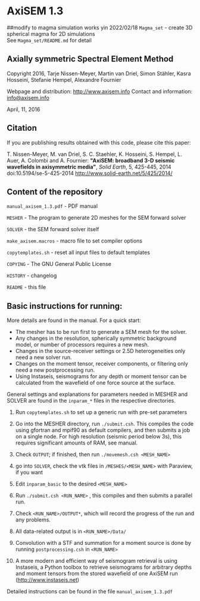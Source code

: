 # AxiSEM 1.3

##modify to magma simulation works
yin 2022/02/18
`Magma_set` - create 3D spherical magma for 2D simulations  
See `Magma_set/README.md` for detail  

## Axially symmetric Spectral Element Method

Copyright 2016, Tarje Nissen-Meyer, Martin van Driel, Simon Stähler, Kasra Hosseini, Stefanie Hempel, Alexandre Fournier

Webpage and distribution: http://www.axisem.info
Contact and information:  info@axisem.info

April, 11, 2016 

## Citation
If you are publishing results obtained with this code, please cite this paper:

T. Nissen-Meyer, M. van Driel, S. C. Staehler, K. Hosseini, S. Hempel, L. Auer, A. Colombi and A. Fournier:
**"AxiSEM: broadband 3-D seismic wavefields in axisymmetric media"**, *Solid Earth*, 5, 425-445, 2014
doi:10.5194/se-5-425-2014 http://www.solid-earth.net/5/425/2014/

## Content of the repository
`manual_axisem_1.3.pdf` - PDF manual

`MESHER` - The program to generate 2D meshes for the SEM forward solver

`SOLVER` - the SEM forward solver itself

`make_axisem.macros` - macro file to set compiler options

`copytemplates.sh` - reset all input files to default templates 

`COPYING` - The GNU General Public License

`HISTORY` - changelog

`README` - this file

## Basic instructions for running:

More details are found in the manual. For a quick start:

 - The mesher has to be run first to generate a SEM mesh for the solver. 
 - Any changes in the resolution, spherically symmetric background model, or number 
   of processors requires a new mesh. 
 - Changes in the source-receiver settings or 2.5D heterogeneities only need a new solver run.
 - Changes on the moment tensor, receiver components, or filtering only need a new postprocessing run.
 - Using Instaseis, seismograms for any depth or moment tensor can be calculated from the wavefield of one force source at the surface.

General settings and explanations for parameters needed in MESHER and SOLVER 
are found in the `inparam_*` files in the respective directories. 

1) Run `copytemplates.sh` to set up a generic run with pre-set parameters

2) Go into the MESHER directory, run `./submit.csh`. This compiles the code using
gfortran and mpif90 as default compilers, and then submits a job on a single node. 
For high resolution (seismic period below 3s), this requires significant amounts 
of RAM, see manual.

3) Check `OUTPUT`; if finished, then run `./movemesh.csh <MESH_NAME>`

4) go into `SOLVER`, check the vtk files in `/MESHES/<MESH_NAME>` with Paraview, if you want

5) Edit `inparam_basic` to the desired `<MESH_NAME>`

6) Run `./submit.csh <RUN_NAME>` , this compiles and then submits a parallel run.

7) Check `<RUN_NAME>/OUTPUT*`, which will record the progress of the run and any problems.

8) All data-related output is in `<RUN_NAME>/Data/`

9) Convolution with a STF and summation for a moment source is done by running
   `postprocessing.csh` in `<RUN_NAME>`

10) A more modern and efficient way of seismogram retrieval is using Instaseis,
    a Python toolbox to retrieve seismograms for arbitrary depths and moment
    tensors from the stored wavefield of one AxiSEM run (http://www.instaseis.net)

Detailed instructions can be found in the file `manual_axisem_1.3.pdf`



